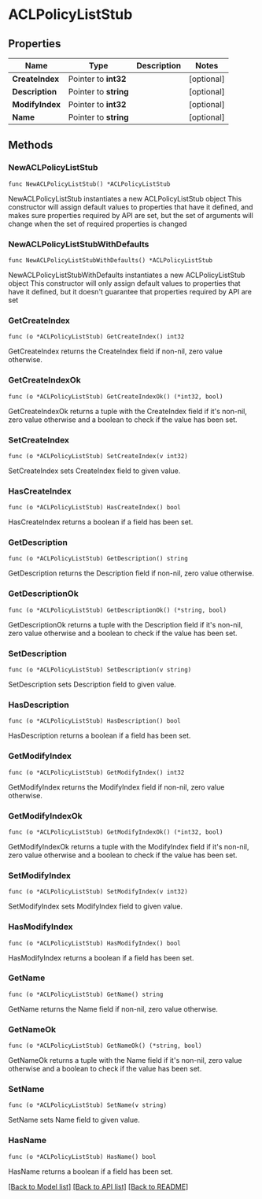 # ACLPolicyListStub

## Properties

Name | Type | Description | Notes
------------ | ------------- | ------------- | -------------
**CreateIndex** | Pointer to **int32** |  | [optional] 
**Description** | Pointer to **string** |  | [optional] 
**ModifyIndex** | Pointer to **int32** |  | [optional] 
**Name** | Pointer to **string** |  | [optional] 

## Methods

### NewACLPolicyListStub

`func NewACLPolicyListStub() *ACLPolicyListStub`

NewACLPolicyListStub instantiates a new ACLPolicyListStub object
This constructor will assign default values to properties that have it defined,
and makes sure properties required by API are set, but the set of arguments
will change when the set of required properties is changed

### NewACLPolicyListStubWithDefaults

`func NewACLPolicyListStubWithDefaults() *ACLPolicyListStub`

NewACLPolicyListStubWithDefaults instantiates a new ACLPolicyListStub object
This constructor will only assign default values to properties that have it defined,
but it doesn't guarantee that properties required by API are set

### GetCreateIndex

`func (o *ACLPolicyListStub) GetCreateIndex() int32`

GetCreateIndex returns the CreateIndex field if non-nil, zero value otherwise.

### GetCreateIndexOk

`func (o *ACLPolicyListStub) GetCreateIndexOk() (*int32, bool)`

GetCreateIndexOk returns a tuple with the CreateIndex field if it's non-nil, zero value otherwise
and a boolean to check if the value has been set.

### SetCreateIndex

`func (o *ACLPolicyListStub) SetCreateIndex(v int32)`

SetCreateIndex sets CreateIndex field to given value.

### HasCreateIndex

`func (o *ACLPolicyListStub) HasCreateIndex() bool`

HasCreateIndex returns a boolean if a field has been set.

### GetDescription

`func (o *ACLPolicyListStub) GetDescription() string`

GetDescription returns the Description field if non-nil, zero value otherwise.

### GetDescriptionOk

`func (o *ACLPolicyListStub) GetDescriptionOk() (*string, bool)`

GetDescriptionOk returns a tuple with the Description field if it's non-nil, zero value otherwise
and a boolean to check if the value has been set.

### SetDescription

`func (o *ACLPolicyListStub) SetDescription(v string)`

SetDescription sets Description field to given value.

### HasDescription

`func (o *ACLPolicyListStub) HasDescription() bool`

HasDescription returns a boolean if a field has been set.

### GetModifyIndex

`func (o *ACLPolicyListStub) GetModifyIndex() int32`

GetModifyIndex returns the ModifyIndex field if non-nil, zero value otherwise.

### GetModifyIndexOk

`func (o *ACLPolicyListStub) GetModifyIndexOk() (*int32, bool)`

GetModifyIndexOk returns a tuple with the ModifyIndex field if it's non-nil, zero value otherwise
and a boolean to check if the value has been set.

### SetModifyIndex

`func (o *ACLPolicyListStub) SetModifyIndex(v int32)`

SetModifyIndex sets ModifyIndex field to given value.

### HasModifyIndex

`func (o *ACLPolicyListStub) HasModifyIndex() bool`

HasModifyIndex returns a boolean if a field has been set.

### GetName

`func (o *ACLPolicyListStub) GetName() string`

GetName returns the Name field if non-nil, zero value otherwise.

### GetNameOk

`func (o *ACLPolicyListStub) GetNameOk() (*string, bool)`

GetNameOk returns a tuple with the Name field if it's non-nil, zero value otherwise
and a boolean to check if the value has been set.

### SetName

`func (o *ACLPolicyListStub) SetName(v string)`

SetName sets Name field to given value.

### HasName

`func (o *ACLPolicyListStub) HasName() bool`

HasName returns a boolean if a field has been set.


[[Back to Model list]](../README.md#documentation-for-models) [[Back to API list]](../README.md#documentation-for-api-endpoints) [[Back to README]](../README.md)


